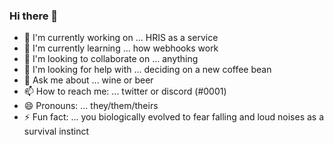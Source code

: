 ### Hi there 👋

<!--
**alexogeny/alexogeny** is a ✨ _special_ ✨ repository because its `README.md` (this file) appears on your GitHub profile.

Here are some ideas to get you started:
-->
- 🔭 I'm currently working on ... HRIS as a service
- 🌱 I'm currently learning ... how webhooks work
- 👯 I'm looking to collaborate on ... anything
- 🤔 I'm looking for help with ... deciding on a new coffee bean
- 💬 Ask me about ... wine or beer
- 📫 How to reach me: ... twitter or discord (#0001)
- 😄 Pronouns: ... they/them/theirs
- ⚡ Fun fact: ... you biologically evolved to fear falling and loud noises as a survival instinct

